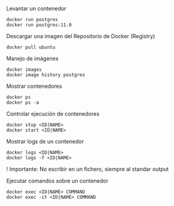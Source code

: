 #

Levantar un contenedor
```
docker run postgres
docker run postgres:11.0
```

Descargar una imagen del Repositorio de Docker (Registry)
```
docker pull ubuntu
```

Manejo de imágenes
```
docker images
docker image history postgres
```

Mostrar contenedores
```
docker ps
docker ps -a
```

Controlar ejecución de contenedores
```
docker stop <ID|NAME>
docker start <ID|NAME>
```

Mostrar logs de un contenedor
```
docker logs <ID|NAME>
docker logs -f <ID|NAME>
```
! Importante: No escribir en un fichero, siempre al standar output

Ejecutar comandos sobre un contenedor
```
docker exec <ID|NAME> COMMAND
docker exec -it <ID|NAME> COMMAND
```


